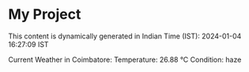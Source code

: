 # My Project

This content is dynamically generated in Indian Time (IST): 2024-01-04 16:27:09 IST


Current Weather in Coimbatore:
Temperature: 26.88 °C
Condition: haze
